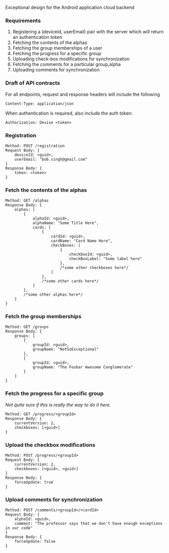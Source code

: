 Exceptional design for the Android application cloud backend

### Requirements
 1. Registering a (deviceId, userEmail) pair with the server which will return an authentication token
 2. Fetching the contents of the alphas
 3. Fetching the group memberships of a user
 4. Fetching the progress for a specific group
 5. Uploading check-box modifications for synchronization
 6. Fetching the comments for a particular group,alpha
 7. Uploading comments for synchronization


### Draft of API contracts
For all endpoints, request and response headers will include the following
```
Content-Type: application/json
```
When authentication is required, also include the auth token:
```
Authorization: Devise <token>
```

### Registration
```
Method: POST /registration
Request Body: {
    deviceId: <guid>, 
    userEmail: "bob.singh@gmail.com"
}
Response Body: {
    token: <token>
}
```

### Fetch the contents of the alphas
```
Method: GET /alphas
Response Body: {
    alphas: [
        {
            alphaId: <guid>,
            alphaName: "Some Title Here",
            cards: [
                {
                    cardId: <guid>,
                    cardName: "Card Name Here",
                    checkBoxes: [
                        {
                            checkboxId: <guid>,
                            checkBoxLabel: "Some label here"
                        },
                        /*some other checkboxes here*/
                    ]
                },
                /*some other cards here*/
            ]
        },
        /*some other alphas here*/
    ]
}
```

### Fetch the group memberships
```
Method: GET /groups
Response Body: {
    groups: [
        {
            groupId: <guid>,
            groupName: "NotSoExceptional"
        },
        {
            groupId: <guid>,
            groupName: "The Foobar Awesome Conglomerate"
        }
    ]
}
```

### Fetch the progress for a specific group
*Not quite sure if this is really the way to do it here.*
```
Method: GET /progress/<groupId>
Response Body: {
    currentVersion: 2,
    checkboxes: [<guid>]
}
```


### Upload the checkbox modifications
```
Method: POST /progress/<groupId>
Request Body: {
    currentVersion: 2,
    checkboxes: [<guid>, <guid>]
}
Response Body: {
    forceUpdate: true
}
```

### Upload comments for synchronization
```
Method: POST /comments/<groupId>/<cardId>
Request Body: {
    alphaId: <guid>,
    comment: "The professor says that we don't have enough exceptions in our code"
}
Response Body: {
    forceUpdate: false
}
```






